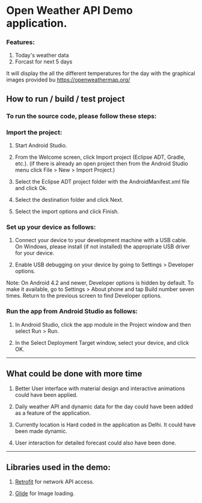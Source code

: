 # Open Weather API Demo application.

### Features:

1. Today's weather data
2. Forcast for next 5 days
	
It will display the all the different temperatures for the day with the graphical images provided bu https://openweathermap.org/

## How to run / build / test project

### To run the source code, please follow these steps:

### Import the project:

1. Start Android Studio.

2. From the Welcome screen, click Import project (Eclipse ADT, Gradle, etc.). (if there is already an open project then from the Android Studio menu click File > New > Import Project.) 

3. Select the Eclipse ADT project folder with the AndroidManifest.xml file and click Ok.

4. Select the destination folder and click Next.

5. Select the import options and click Finish.


### Set up your device as follows:

1. Connect your device to your development machine with a USB cable. On Windows, please install (if not installed) the appropriate USB driver for your device.

2. Enable USB debugging on your device by going to Settings > Developer options.

Note: On Android 4.2 and newer, Developer options is hidden by default. To make it available, go to Settings > About phone and tap Build number seven times. Return to the previous screen to find Developer options.
		
### Run the app from Android Studio as follows:

1. In Android Studio, click the app module in the Project window and then select Run > Run.

2. In the Select Deployment Target window, select your device, and click OK.
	
---
	
## What could be done with more time
	
1. Better User interface with material design and interactive animations could have been applied.

2. Daily weather API and dynamic data for the day could have been added as a feature of the application.

3. Currently location is Hard coded in the application as Delhi. It could have been made dynamic.

4. User interaction for detailed forecast could also have been done.
	
---
	
## Libraries used in the demo:

1. [Retrofit](http://square.github.io/retrofit/) for network API access. 

2. [Glide](https://github.com/bumptech/glide) for Image loading. 